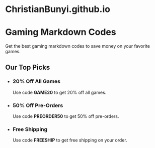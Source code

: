 # ChristianBunyi.github.io
<html>
<head>
  <title> Gaming Markdown Codes </title>
</head>

<body>

<div class="page-heading">
  <h1>Gaming Markdown Codes</h1>
  <p> Get the best gaming markdown codes to save money on your favorite games. </p>
</div>

<div class="container">
  <h2>Our Top Picks</h2>
  <ul>
    <li>
      <h3>20% Off All Games</h3>
      <p>Use code <b>GAME20</b> to get 20% off all games.</p>
    </li>
    <li>
      <h3>50% Off Pre-Orders</h3>
      <p>Use code <b>PREORDER50</b> to get 50% off pre-orders.</p>
    </li>
    <li>
      <h3>Free Shipping</h3>
      <p>Use code <b>FREESHIP</b> to get free shipping on your order.</p>
   
